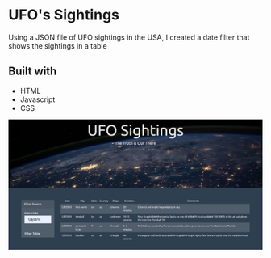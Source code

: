 # UFO's Sightings

Using a JSON file of UFO sightings in the USA, I created a date filter that shows the sightings in a table


## Built with

* HTML
* Javascript
* CSS

<img src = "ufos.png" width = 800>
